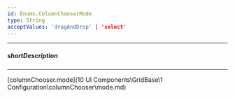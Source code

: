 ```yaml
---
id: Enums.ColumnChooserMode
type: String
acceptValues: 'dragAndDrop' | 'select'
---
```

---
##### shortDescription
<!-- Description goes here -->

---
<!-- Description goes here -->
[columnChooser.mode](10 UI Components\GridBase\1 Configuration\columnChooser\mode.md)